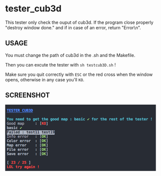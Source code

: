 # tester_cub3d

This tester only check the ouput of cub3d.
If the program close properly "destroy window done." and if in case of an error, return "Error\n".

## USAGE

You must change the path of cub3d in the .sh and the Makefile.

Then you can excute the tester with `sh testcub3D.sh` !

Make sure you quit correctly with `ESC` or the red cross when the window opens, otherwise in any case you'll `KO`.

## SCREENSHOT

![Example](img/screenshot.png)
